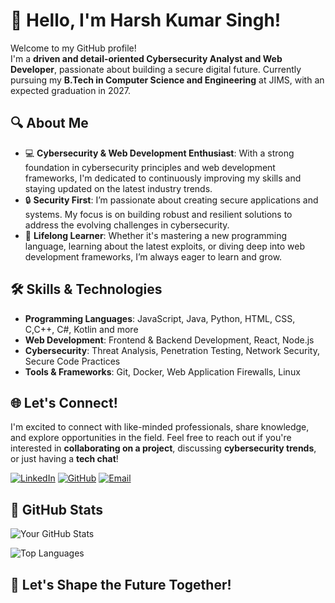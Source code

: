 
# 👋 Hello, I'm Harsh Kumar Singh!

Welcome to my GitHub profile!  
I'm a **driven and detail-oriented Cybersecurity Analyst and Web Developer**, passionate about building a secure digital future. Currently pursuing my **B.Tech in Computer Science and Engineering** at JIMS, with an expected graduation in 2027.

## 🔍 About Me

- 💻 **Cybersecurity & Web Development Enthusiast**: With a strong foundation in cybersecurity principles and web development frameworks, I'm dedicated to continuously improving my skills and staying updated on the latest industry trends.
- 🔒 **Security First**: I’m passionate about creating secure applications and systems. My focus is on building robust and resilient solutions to address the evolving challenges in cybersecurity.
- 🌱 **Lifelong Learner**: Whether it's mastering a new programming language, learning about the latest exploits, or diving deep into web development frameworks, I’m always eager to learn and grow.

## 🛠️ Skills & Technologies

- **Programming Languages**: JavaScript, Java, Python, HTML, CSS, C,C++, C#, Kotlin and more
- **Web Development**: Frontend & Backend Development, React, Node.js
- **Cybersecurity**: Threat Analysis, Penetration Testing, Network Security, Secure Code Practices
- **Tools & Frameworks**: Git, Docker, Web Application Firewalls, Linux

## 🌐 Let's Connect!

I'm excited to connect with like-minded professionals, share knowledge, and explore opportunities in the field. Feel free to reach out if you're interested in **collaborating on a project**, discussing **cybersecurity trends**, or just having a **tech chat**!

[![LinkedIn](https://img.shields.io/badge/LinkedIn-Harsh%20Kumar%20Singh-blue?style=flat-square&logo=linkedin)](https://www.linkedin.com/in/engi-harsh)
[![GitHub](https://img.shields.io/badge/GitHub-%40harshuopjs--software-black?style=flat-square&logo=github)](https://github.com/harshuopjs-software)
[![Email](https://img.shields.io/badge/Email-harshuopjs%40gmail.com-red?style=flat-square&logo=gmail)](mailto:harshuopjs@gmail.com)

## 🌟 GitHub Stats

![Your GitHub Stats](https://github-readme-stats.vercel.app/api?username=harshuopjs-software&show_icons=true&hide_border=true&count_private=true&theme=radical)

![Top Languages](https://github-readme-stats.vercel.app/api/top-langs/?username=harshuopjs-software&layout=compact&hide_border=true&theme=radical)

## 🚀 Let's Shape the Future Together!

